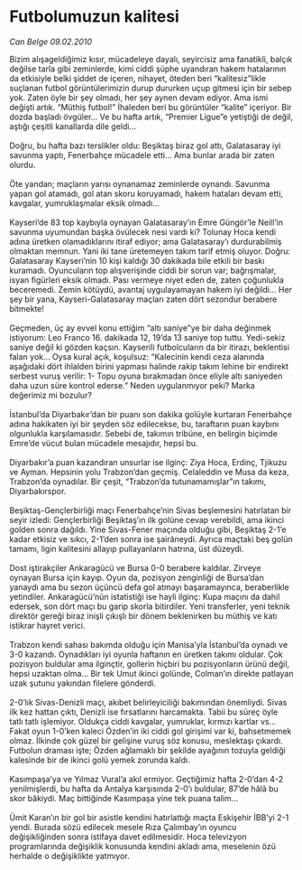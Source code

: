 # Futbolumuzun kalitesi

*Can Belge 09.02.2010*

<div class="taraf_structure_2col_1zq">
<div class="margen_n">



 <p>Bizim alışageldiğimiz kısır, mücadeleye dayalı, seyircisiz ama fanatikli, balçık değilse tarla gibi zeminlerde, kimi ciddi şüphe uyandıran hakem hatalarının da etkisiyle belki şiddet de içeren, nihayet, öteden beri “kalitesiz”likle suçlanan futbol görüntülerimizin durup dururken uçup gitmesi için bir sebep yok. Zaten öyle bir şey olmadı, her şey aynen devam ediyor. Ama ismi değişti artık. “Müthiş futbol!” İhaleden beri bu görüntüler “kalite” içeriyor. Bir dozda başladı övgüler... Ve bu hafta artık, “Premier Ligue”e yetiştiği de değil, aştığı çeşitli kanallarda dile geldi... <br/><br/>Doğru, bu hafta bazı terslikler oldu: Beşiktaş biraz gol attı, Galatasaray iyi savunma yaptı, Fenerbahçe mücadele etti... Ama bunlar arada bir zaten olurdu. <br/><br/>Öte yandan; maçların yarısı oynanamaz zeminlerde oynandı. Savunma yapan gol atamadı, gol atan skoru koruyamadı, hakem hataları devam etti, kavgalar, yumruklaşmalar eksik olmadı... <br/><br/>Kayseri’de 83 top kaybıyla oynayan Galatasaray’ın Emre Güngör’le Neill’in savunma uyumundan başka övülecek nesi vardı ki? Tolunay Hoca kendi adına üretken olamadıklarını itiraf ediyor; ama Galatasaray’ı durdurabilmiş olmaktan memnun. Yani iki tane üretemeyen takım tarif etmiş oluyor. Doğru: Galatasaray Kayseri’nin 10 kişi kaldığı 30 dakikada bile etkili bir baskı kuramadı. Oyuncuların top alışverişinde ciddi bir sorun var; bağrışmalar, isyan figürleri eksik olmadı. Pası vermeye niyet eden de, zaten çoğunlukla beceremedi. Zemin kötüydü, avantaj uygulayamayan hakem iyi değildi... Her şey bir yana, Kayseri-Galatasaray maçları zaten dört sezondur berabere bitmekte! <br/><br/>Geçmeden, üç ay evvel konu ettiğim “altı saniye”ye bir daha değinmek istiyorum: Leo Franco 16. dakikada 12, 19’da 13 saniye top tuttu. Yedi-sekiz saniye değil ki gözden kaçsın. Kayserili futbolcuların da bir itirazı, beklentisi falan yok... Oysa kural açık, koşulsuz: “Kalecinin kendi ceza alanında aşağıdaki dört ihlalden birini yapması halinde rakip takım lehine bir endirekt serbest vuruş verilir: 1- Topu oyuna bırakmadan önce eliyle altı saniyeden daha uzun süre kontrol ederse.” Neden uygulanmıyor peki? Marka değerimiz mi bozulur? <br/><br/>İstanbul’da Diyarbakır’dan bir puanı son dakika golüyle kurtaran Fenerbahçe adına hakikaten iyi bir şeyden söz edilecekse, bu, taraftarın puan kaybını olgunlukla karşılamasıdır. Sebebi de, takımın tribüne, en belirgin biçimde Emre’de vücut bulan mücadele mesajıdır, hepsi bu. <br/><br/>Diyarbakır’a puan kazandıran unsurlar ise ilginç: Ziya Hoca, Erdinç, Tjikuzu ve Ayman. Hepsinin yolu Trabzon’dan geçmiş. Celaleddin ve Musa da keza, Trabzon’da oynadılar. Bir çeşit, “Trabzon’da tutunamamışlar”ın takımı, Diyarbakırspor. <br/><br/>Beşiktaş-Gençlerbirliği maçı Fenerbahçe’nin Sivas beşlemesini hatırlatan bir seyir izledi: Gençlerbirliği Beşiktaş’ın ilk golüne cevap verebildi, ama ikinci golden sonra dağıldı. Yine Sivas-Fener maçında olduğu gibi, Beşiktaş 2-1’e kadar etkisiz ve sıkcı, 2-1’den sonra ise şairâneydi. Ayrıca maçtaki beş golün tamamı, ligin kalitesini allayıp pullayanların hatrına, üst düzeydi. <br/><br/>Dost iştirakçiler Ankaragücü ve Bursa 0-0 berabere kaldılar. Zirveye oynayan Bursa için kayıp. Oyun da, pozisyon zenginliği de Bursa’dan yanaydı ama bu sezon üçüncü defa gol atmayı başaramayınca, beraberlikle yetindiler. Ankaragücü’nün istatistiği ise hayli ilginç: Kupa maçını da dahil edersek, son dört maçı bu garip skorla bitirdiler. Yeni transferler, yeni teknik direktör gereği biraz inişli çıkışlı bir dönem beklenirken bu müthiş ve katı istikrar hayret verici. <br/><br/>Trabzon kendi sahası bakımda olduğu için Manisa’yla İstanbul’da oynadı ve 3-0 kazandı. Oynadıkları iyi oyunla haftanın en üretken takımı oldular. Çok pozisyon buldular ama ilginçtir, gollerin hiçbiri bu pozisyonların ürünü değil, hepsi uzaktan olma... Bir tek Umut ikinci golünde, Colman’ın direkte patlayan uzak şutunu yakından filelere gönderdi.<br/><br/>2-0’lık Sivas-Denizli maçı, akıbet belirleyiciliği bakımından önemliydi. Sivas ilk kez hattan çıktı, Denizli ise fırsatlarını harcamakta. Tabii bu süreç öyle tatlı tatlı işlemiyor. Oldukça ciddi kavgalar, yumruklar, kırmızı kartlar vs... Fakat oyun 1-0’ken kaleci Özden’in iki ciddi gol girişimi var ki, bahsetmemek olmaz. İlkinde çok güzel bir gelişine vuruş söz konusu, meslektaşı çıkardı. Futbolun draması işte; Özden ağlamaklı bir şekilde ayağının tozuyla geldiği kalesinde bir de ikinci golü yemek zorunda kaldı. <br/><br/>Kasımpaşa’ya ve Yılmaz Vural’a akıl ermiyor. Geçtiğimiz hafta 2-0’dan 4-2 yenilmişlerdi, bu hafta da Antalya karşısında 2-0’ı buldular, 87’de hâlâ bu skor bâkiydi. Maç bittiğinde Kasımpaşa yine tek puana talim... <br/><br/>Ümit Karan’ın bir gol bir asistle kendini hatırlattığı maçta Eskişehir İBB’yi 2-1 yendi. Burada sözü edilecek mesele Rıza Çalımbay’ın oyuncu değişikliğinden sonra istifaya davet edilmesidir. Hoca televizyon programlarında değişiklik konusunda kendini akladı ama, meselenin özü herhalde o değişiklikte yatmıyor. </p>
<br/>
<br/>
<br/>



<br/>


<div id="taraf_not">
</div>

</div>


</div>
